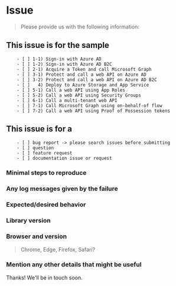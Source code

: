 <!-- IF SUFFICIENT INFORMATION IS NOT PROVIDED VIA THE FOLLOWING TEMPLATE THE ISSUE MIGHT BE CLOSED WITHOUT FURTHER CONSIDERATION -->

# Issue

> Please provide us with the following information:

## This issue is for the sample

<!-- mark with an `x` -->

```console
    - [ ] 1-1) Sign-in with Azure AD
    - [ ] 1-2) Sign-in with Azure AD B2C
    - [ ] 2-1) Acquire a Token and call Microsoft Graph
    - [ ] 3-1) Protect and call a web API on Azure AD
    - [ ] 3-2) Protect and call a web API on Azure AD B2C
    - [ ]   4) Deploy to Azure Storage and App Service
    - [ ] 5-1) Call a web API using App Roles
    - [ ] 5-2) Call a web API using Security Groups
    - [ ] 6-1) Call a multi-tenant web API
    - [ ] 7-1) Call Microsoft Graph using on-behalf-of flow
    - [ ] 7-2) Call a web API using Proof of Possession tokens
```

## This issue is for a

<!-- mark with an `x` -->

```console
    - [ ] bug report -> please search issues before submitting
    - [ ] question
    - [ ] feature request
    - [ ] documentation issue or request
```

### Minimal steps to reproduce

>

### Any log messages given by the failure

>

### Expected/desired behavior

>

### Library version

>

### Browser and version

> Chrome, Edge, Firefox, Safari?

### Mention any other details that might be useful

>

Thanks! We'll be in touch soon.
